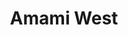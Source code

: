 ---
layout: base__page_sidebar
title: Amami West
permalink: /reports/asia/japan/ryukyu-islands/amami-west/
---